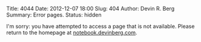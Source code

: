 Title: 4044
Date: 2012-12-07 18:00
Slug: 404
Author: Devin R. Berg
Summary:  Error pages.
Status: hidden

I'm sorry: you have attempted to access a page that is not available.  Please return to the homepage at [notebook.devinberg.com](http://notebook.devinberg.com).


